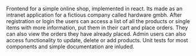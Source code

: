 Frontend for a simple online shop, implemented in react. Its made as an intranet application for a fictious company called hardware gmbh. After registration or login the users can access a list of all the products or single items with more information, put them in their cart and place orders. They can also view the orders they have already placed. Admin users can also access functionality to update, delete or add products. Unit tests for most components and simple documentation are inluded.
